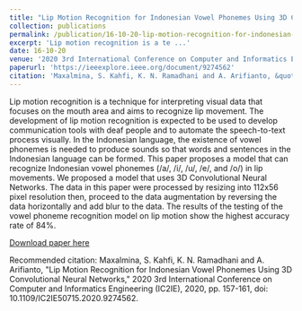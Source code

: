 ```yaml
---
title: "Lip Motion Recognition for Indonesian Vowel Phonemes Using 3D Convolutional Neural Networks,"
collection: publications
permalink: /publication/16-10-20-lip-motion-recognition-for-indonesian-vowel-phonemes-using-3d-convolutional-neural-networks,
excerpt: 'Lip motion recognition is a te ...'
date: 16-10-20
venue: '2020 3rd International Conference on Computer and Informatics Engineering (IC2IE)'
paperurl: 'https://ieeexplore.ieee.org/document/9274562'
citation: 'Maxalmina, S. Kahfi, K. N. Ramadhani and A. Arifianto, &quot;Lip Motion Recognition for Indonesian Vowel Phonemes Using 3D Convolutional Neural Networks,&quot; 2020 3rd International Conference on Computer and Informatics Engineering (IC2IE), 2020, pp. 157-161, doi: 10.1109/IC2IE50715.2020.9274562.'
---
```

Lip motion recognition is a technique for interpreting visual data that focuses on the mouth area and aims to recognize lip movement. The development of lip motion recognition is expected to be used to develop communication tools with deaf people and to automate the speech-to-text process visually. In the Indonesian language, the existence of vowel phonemes is needed to produce sounds so that words and sentences in the Indonesian language can be formed. This paper proposes a model that can recognize Indonesian vowel phonemes (/a/, /i/, /u/, /e/, and /o/) in lip movements. We proposed a model that uses 3D Convolutional Neural Networks. The data in this paper were processed by resizing into 112x56 pixel resolution then, proceed to the data augmentation by reversing the data horizontally and add blur to the data. The results of the testing of the vowel phoneme recognition model on lip motion show the highest accuracy rate of 84%.

[Download paper here](https://drive.google.com/file/d/1FzAEEjs6WVtxyqZE5vpHMgWFhvnreaBR/view?usp=sharing)

Recommended citation: Maxalmina, S. Kahfi, K. N. Ramadhani and A. Arifianto, "Lip Motion Recognition for Indonesian Vowel Phonemes Using 3D Convolutional Neural Networks," 2020 3rd International Conference on Computer and Informatics Engineering (IC2IE), 2020, pp. 157-161, doi: 10.1109/IC2IE50715.2020.9274562.